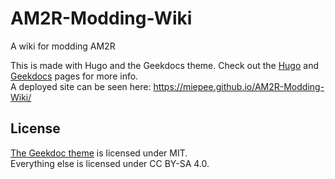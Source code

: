 # AM2R-Modding-Wiki
A wiki for modding AM2R

This is made with Hugo and the Geekdocs theme. Check out the [Hugo](https://gohugo.io/content-management/organization/) and [Geekdocs](https://geekdocs.de/features/) pages for more info.  
A deployed site can be seen here: https://miepee.github.io/AM2R-Modding-Wiki/

## License

[The Geekdoc theme](https://github.com/Miepee/AM2R-Modding-Wiki/tree/master/themes/hugo-geekdoc) is licensed under MIT.  
Everything else is licensed under CC BY-SA 4.0.
